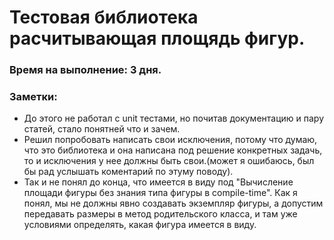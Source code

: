 # Тестовая библиотека расчитывающая площядь фигур.
 ### Время на выполнение: 3 дня. 
 
 ### Заметки:
 - До этого не работал с unit тестами, но почитав документацию и пару статей, стало понятней что и зачем.
 - Решил попробовать написать свои исключения, потому что думаю, что это библиотека и она написана под решение конкретных задачь, то и исключения у нее должны быть свои.(может я ошибаюсь, был бы рад услышать коментарий по этуму поводу).
 - Так и не понял до конца, что имеется в виду под "Вычисление площади фигуры без знания типа фигуры в compile-time". Как я понял, мы не должны явно создавать экземпляр фигуры, а допустим передавать размеры в метод родительского класса, и там уже условиями определять, какая фигура имеется в виду.
